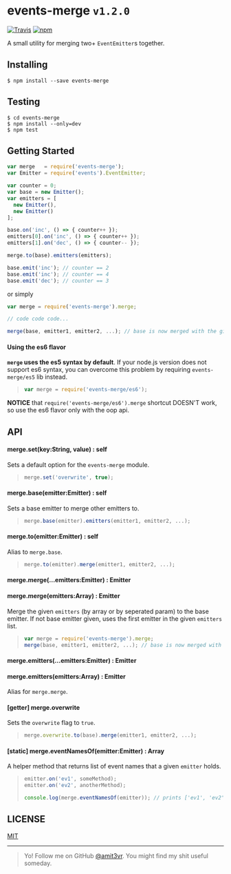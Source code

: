 # events-merge `v1.2.0`
[![Travis](https://img.shields.io/travis/amit3vr/events-merge.svg)](https://travis-ci.org/amit3vr/events-merge)
[![npm](https://img.shields.io/npm/dt/events-merge.svg?maxAge=2592000)](https://www.npmjs.com/package/events-merge)

A small utility for merging two+ `EventEmitter`s together.

## Installing
`$ npm install --save events-merge`

## Testing
`$ cd events-merge`  
`$ npm install --only=dev`  
`$ npm test`

## Getting Started
```javascript
var merge   = require('events-merge');
var Emitter = require('events').EventEmitter;

var counter = 0;
var base = new Emitter();
var emitters = [
  new Emitter(),
  new Emitter()
];

base.on('inc', () => { counter++ });
emitters[0].on('inc', () => { counter++ });
emitters[1].on('dec', () => { counter-- });

merge.to(base).emitters(emitters);

base.emit('inc'); // counter == 2
base.emit('inc'); // counter == 4
base.emit('dec'); // counter == 3
```

or simply

```javascript
var merge = require('events-merge').merge;

// code code code...

merge(base, emitter1, emitter2, ...); // base is now merged with the given emitters.
```


#### Using the es6 flavor
**`merge` uses the es5 syntax by default**.
If your node.js version does not support es6 syntax, you can overcome this problem by requiring `events-merge/es5` lib instead.  
> ```javascript
> var merge = require('events-merge/es6');
> ```

**NOTICE** that `require('events-merge/es6').merge` shortcut DOESN'T work, so use the es6 flavor only with the oop api. 

## API
#### merge.set(key:String, value) : self
Sets a default option for the `events-merge` module.  
> ```javascript
> merge.set('overwrite', true);
> ```

#### merge.base(emitter:Emitter) : self
Sets a base emitter to merge other emitters to.  
> ```javascript
> merge.base(emitter).emitters(emitter1, emitter2, ...);
> ```

#### merge.to(emitter:Emitter) : self
Alias to `merge.base`.  
> ```javascript
> merge.to(emitter).merge(emitter1, emitter2, ...);
> ```

#### merge.merge(...emitters:Emitter) : Emitter
#### merge.merge(emitters:Array<Emitter>) : Emitter
Merge the given `emitters` (by array or by seperated param) to the base emitter. If not base emitter given, uses the first emitter in the given `emitters` list.  
> ```javascript
> var merge = require('events-merge').merge;
> merge(base, emitter1, emitter2, ...); // base is now merged with the given emitters.
> ```

#### merge.emitters(...emitters:Emitter) : Emitter
#### merge.emitters(emitters:Array<Emitter>) : Emitter
Alias for `merge.merge`.

#### [getter] merge.overwrite
Sets the `overwrite` flag to `true`.
> ```javascript
> merge.overwrite.to(base).merge(emitter1, emitter2, ...);
> ```

#### [static] merge.eventNamesOf(emitter:Emitter) : Array<String>
A helper method that returns list of event names that a given `emitter` holds.
> ```javascript
> emitter.on('ev1', someMethod);
> emitter.on('ev2', anotherMethod);
>
> console.log(merge.eventNamesOf(emitter)); // prints ['ev1', 'ev2'].
> ```

## LICENSE
[MIT](https://github.com/amit3vr/events-merge/blob/master/LICENSE)

---

> Yo! Follow me on GitHub [@amit3vr](https://github.com/amit3vr). You might find my shit useful someday.